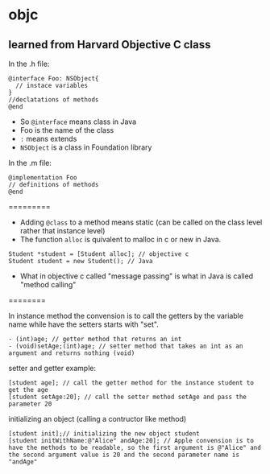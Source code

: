 # objc

## learned from Harvard Objective C class

In the .h file:
```
@interface Foo: NSObject{
  // instace variables
}
//declatations of methods
@end
```
* So `@interface` means class in Java
* Foo is the name of the class
* `:` means extends
* `NSObject` is a class in Foundation library

In the .m file:
```
@implementation Foo
// definitions of methods
@end
```

=========

* Adding `@class` to a method means static (can be called on the class level rather that instance level)
* The function `alloc` is quivalent to malloc in c or new in Java. 
```
Student *student = [Student alloc]; // objective c
Student student = new Student(); // Java
```
* What in objective c called "message passing" is what in Java is called "method calling"

========

In instance method the convension is to call the getters by the variable name while have the setters starts with "set".
```
- (int)age; // getter method that returns an int
- (void)setAge;(int)age; // setter method that takes an int as an argument and returns nothing (void) 
```
setter and getter example:
```
[student age]; // call the getter method for the instance student to get the age 
[student setAge:20]; // call the setter method setAge and pass the parameter 20
```
initializing an object (calling a contructor like method)
```
[student init];// initializing the new object student
[student initWithName:@"Alice" andAge:20]; // Apple convension is to have the methods to be readable, so the first argument is @"Alice" and the second argument value is 20 and the second parameter name is "andAge"
```
